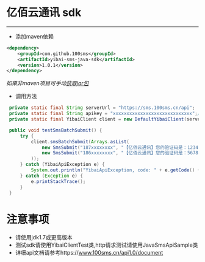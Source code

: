 # 亿佰云通讯 sdk

---

 - 添加maven依赖
 
```xml
<dependency>
    <groupId>com.github.100sms</groupId>
    <artifactId>yibai-sms-java-sdk</artifactId>
    <version>1.0.1</version>
</dependency>
```
*如果非maven项目可手动<a target="_blank" href="http://search.maven.org/#search%7Cga%7C1%7Ccom.github.100sms">获取jar包</a>*

 - 调用方法
 
```Java
 private static final String serverUrl = "https://sms.100sms.cn/api";
 private static final String apikey = "xxxxxxxxxxxxxxxxxxxxxxxxxxxxx";//修改为您的apikey
 private static final YibaiClient client = new DefaultYibaiClient(serverUrl, apikey);

 public void testSmsBatchSubmit() {
     try {
         client.smsBatchSubmit(Arrays.asList(
             new SmsSubmit("187xxxxxxxx", "【亿佰云通讯】您的验证码是：1234"),//修改为你要发送的手机号和短信内容
             new SmsSubmit("186xxxxxxxx", "【亿佰云通讯】您的验证码是：5678")//修改为你要发送的手机号和短信内容
         ));
     } catch (YibaiApiException e) {
         System.out.println("YibaiApiException, code: " + e.getCode() + ", message: " + e.getMessage());
     } catch (Exception e) {
         e.printStackTrace();
     }
 }

```

# 注意事项

 - 请使用jdk1.7或更高版本
 - 测试sdk请使用YibaiClientTest类,http请求测试请使用JavaSmsApiSample类
 - 详细api文档请参考https://www.100sms.cn/api1.0/document
